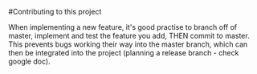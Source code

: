 #Contributing to this project

When implementing a new feature, it's good practise to branch off of master, implement and test the feature you
add, THEN commit to master. This prevents bugs working their way into the master branch, which can then be integrated 
into the project (planning a release branch - check google doc). 
